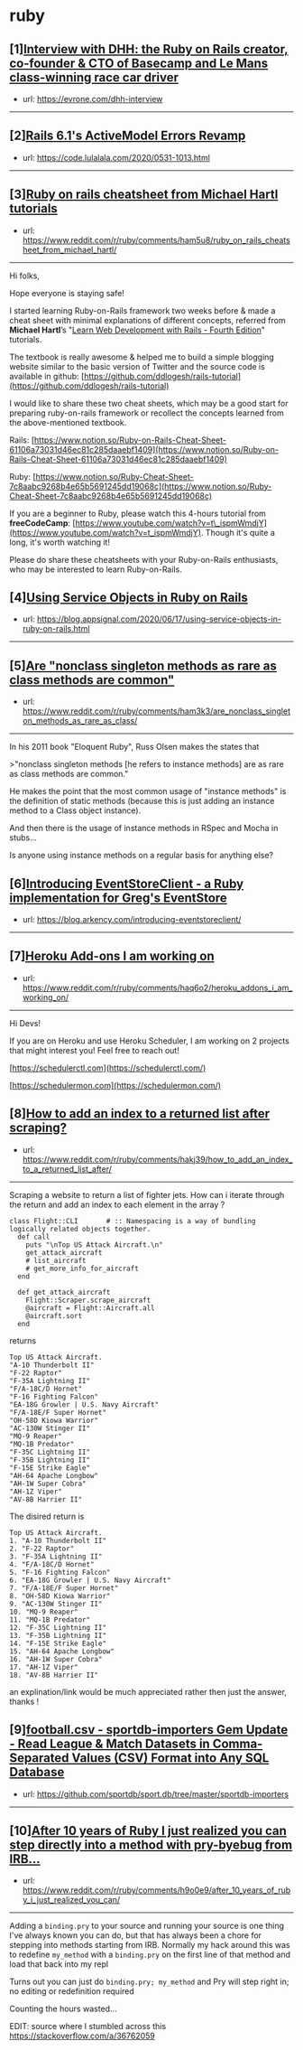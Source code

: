 # ruby
## [1][Interview with DHH: the Ruby on Rails creator, co-founder &amp; CTO of Basecamp and Le Mans class-winning race car driver](https://www.reddit.com/r/ruby/comments/hami35/interview_with_dhh_the_ruby_on_rails_creator/)
- url: https://evrone.com/dhh-interview
---

## [2][Rails 6.1's ActiveModel Errors Revamp](https://www.reddit.com/r/ruby/comments/hap4u9/rails_61s_activemodel_errors_revamp/)
- url: https://code.lulalala.com/2020/0531-1013.html
---

## [3][Ruby on rails cheatsheet from Michael Hartl tutorials](https://www.reddit.com/r/ruby/comments/ham5u8/ruby_on_rails_cheatsheet_from_michael_hartl/)
- url: https://www.reddit.com/r/ruby/comments/ham5u8/ruby_on_rails_cheatsheet_from_michael_hartl/
---
Hi folks,   

Hope everyone is staying safe!

I started learning Ruby-on-Rails framework two weeks before &amp; made a cheat sheet with minimal explanations of different concepts, referred from **Michael Hartl**’s "[Learn Web Development with Rails - Fourth Edition](https://www.pdfdrive.com/ruby-on-rails-tutorial-learn-web-development-with-rails-4th-edition-e184254589.html)" tutorials.  

The textbook is really awesome &amp; helped me to build a simple blogging website similar to the basic version of Twitter and the source code is available in github: [https://github.com/ddlogesh/rails-tutorial](https://github.com/ddlogesh/rails-tutorial) 

I would like to share these two cheat sheets, which may be a good start for preparing ruby-on-rails framework or recollect the concepts learned from the above-mentioned textbook.  

Rails: [https://www.notion.so/Ruby-on-Rails-Cheat-Sheet-61106a73031d46ec81c285daaebf1409](https://www.notion.so/Ruby-on-Rails-Cheat-Sheet-61106a73031d46ec81c285daaebf1409)

Ruby: [https://www.notion.so/Ruby-Cheat-Sheet-7c8aabc9268b4e65b5691245dd19068c](https://www.notion.so/Ruby-Cheat-Sheet-7c8aabc9268b4e65b5691245dd19068c)

If you are a beginner to Ruby, please watch this 4-hours tutorial from **freeCodeCamp**: [https://www.youtube.com/watch?v=t\_ispmWmdjY](https://www.youtube.com/watch?v=t_ispmWmdjY). Though it's quite a long, it's worth watching it!

Please do share these cheatsheets with your Ruby-on-Rails enthusiasts, who may be interested to learn Ruby-on-Rails.
## [4][Using Service Objects in Ruby on Rails](https://www.reddit.com/r/ruby/comments/haqv41/using_service_objects_in_ruby_on_rails/)
- url: https://blog.appsignal.com/2020/06/17/using-service-objects-in-ruby-on-rails.html
---

## [5][Are "nonclass singleton methods as rare as class methods are common"](https://www.reddit.com/r/ruby/comments/ham3k3/are_nonclass_singleton_methods_as_rare_as_class/)
- url: https://www.reddit.com/r/ruby/comments/ham3k3/are_nonclass_singleton_methods_as_rare_as_class/
---
In his 2011 book "Eloquent Ruby", Russ Olsen makes the states that 

&gt;"nonclass singleton methods \[he refers to instance methods\] are as rare as class methods are common."

He makes the point that the most common usage of "instance methods" is the definition of static methods (because this is just adding an instance method to a Class object instance). 

And then there is the usage of instance methods in RSpec and Mocha in stubs...

Is anyone using instance methods on a regular basis for anything else?
## [6][Introducing EventStoreClient - a Ruby implementation for Greg's EventStore](https://www.reddit.com/r/ruby/comments/haqcpj/introducing_eventstoreclient_a_ruby/)
- url: https://blog.arkency.com/introducing-eventstoreclient/
---

## [7][Heroku Add-ons I am working on](https://www.reddit.com/r/ruby/comments/haq6o2/heroku_addons_i_am_working_on/)
- url: https://www.reddit.com/r/ruby/comments/haq6o2/heroku_addons_i_am_working_on/
---
Hi Devs!

If you are on Heroku and use Heroku Scheduler, I am working on 2 projects that might interest you! Feel free to reach out!

[https://schedulerctl.com](https://schedulerctl.com/)

[https://schedulermon.com](https://schedulermon.com/)
## [8][How to add an index to a returned list after scraping?](https://www.reddit.com/r/ruby/comments/hakj39/how_to_add_an_index_to_a_returned_list_after/)
- url: https://www.reddit.com/r/ruby/comments/hakj39/how_to_add_an_index_to_a_returned_list_after/
---
Scraping a website to return a list of fighter jets. How can i iterate through the return and add an index to each element in the array ?

    class Flight::CLI       # :: Namespacing is a way of bundling logically related objects together.
      def call
        puts "\nTop US Attack Aircraft.\n"
        get_attack_aircraft
        # list_aircraft
        # get_more_info_for_aircraft
      end
    
      def get_attack_aircraft
        Flight::Scraper.scrape_aircraft
        @aircraft = Flight::Aircraft.all
        @aircraft.sort  
      end

returns

    Top US Attack Aircraft.
    "A-10 Thunderbolt II"
    "F-22 Raptor"
    "F-35A Lightning II"
    "F/A-18C/D Hornet"
    "F-16 Fighting Falcon"
    "EA-18G Growler | U.S. Navy Aircraft"
    "F/A-18E/F Super Hornet"
    "OH-58D Kiowa Warrior"
    "AC-130W Stinger II"
    "MQ-9 Reaper"
    "MQ-1B Predator"
    "F-35C Lightning II"
    "F-35B Lightning II"
    "F-15E Strike Eagle"
    "AH-64 Apache Longbow"
    "AH-1W Super Cobra"
    "AH-1Z Viper"
    "AV-8B Harrier II"

The disired return is 

    Top US Attack Aircraft.
    1. "A-10 Thunderbolt II"
    2. "F-22 Raptor"
    3. "F-35A Lightning II"
    4. "F/A-18C/D Hornet"
    5. "F-16 Fighting Falcon"
    6. "EA-18G Growler | U.S. Navy Aircraft"
    7. "F/A-18E/F Super Hornet"
    8. "OH-58D Kiowa Warrior"
    9. "AC-130W Stinger II"
    10. "MQ-9 Reaper"
    11. "MQ-1B Predator"
    12. "F-35C Lightning II"
    13. "F-35B Lightning II"
    14. "F-15E Strike Eagle"
    15. "AH-64 Apache Longbow"
    16. "AH-1W Super Cobra"
    17. "AH-1Z Viper"
    18. "AV-8B Harrier II"

an explination/link would be much appreciated rather then just the answer, thanks !
## [9][football.csv - sportdb-importers Gem Update - Read League &amp; Match Datasets in Comma-Separated Values (CSV) Format into Any SQL Database](https://www.reddit.com/r/ruby/comments/ha022y/footballcsv_sportdbimporters_gem_update_read/)
- url: https://github.com/sportdb/sport.db/tree/master/sportdb-importers
---

## [10][After 10 years of Ruby I just realized you can step directly into a method with pry-byebug from IRB...](https://www.reddit.com/r/ruby/comments/h9o0e9/after_10_years_of_ruby_i_just_realized_you_can/)
- url: https://www.reddit.com/r/ruby/comments/h9o0e9/after_10_years_of_ruby_i_just_realized_you_can/
---
Adding a `binding.pry` to your source and running your source is one thing I've always known you can do, but that has always been a chore for stepping into methods starting from IRB. Normally my hack around this was to redefine `my_method` with a `binding.pry` on the first line of that method and load that back into my repl

Turns out you can just do `binding.pry; my_method` and Pry will step right in; no editing or redefinition required

Counting the hours wasted...

EDIT: source where I stumbled across this https://stackoverflow.com/a/36762059
